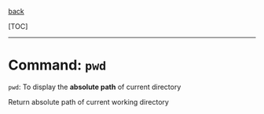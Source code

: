 [back](/ITC_5101_Operating_Systems/index.md)

[TOC]

***

# Command: `pwd`

`pwd`: To display the **absolute path** of current directory

Return absolute path of current working directory